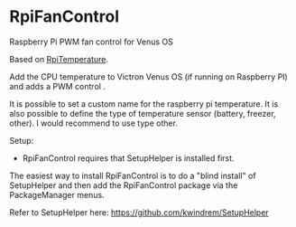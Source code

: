 # RpiFanControl

Raspberry Pi PWM fan control for Venus OS

Based on [RpiTemperature](https://github.com/TimD1981/RpiTemperature).

Add the CPU temperature to Victron Venus OS (if running on Raspberry PI) and adds a PWM control .

It is possible to set a custom name for the raspberry pi temperature. It is also possible to define the type of temperature sensor (battery, freezer, other). 
I would recommend to use type other.

Setup:

- RpiFanControl requires that SetupHelper is installed first.

The easiest way to install RpiFanControl is to do a "blind install" of SetupHelper and then add the RpiFanControl package
via the PackageManager menus.

Refer to SetupHelper here:
https://github.com/kwindrem/SetupHelper
